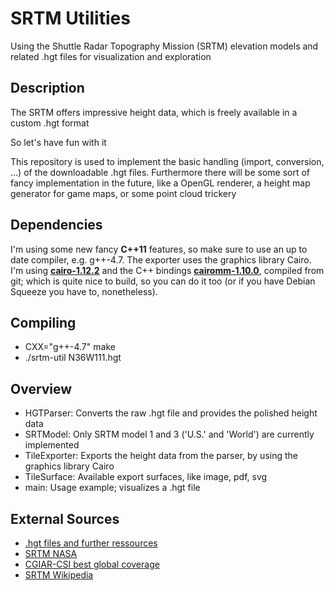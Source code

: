 SRTM Utilities
==============

Using the Shuttle Radar Topography Mission (SRTM) elevation models and related .hgt files for visualization and exploration


Description
-----------

The SRTM offers impressive height data, which is freely available in a custom .hgt format

So let's have fun with it

This repository is used to implement the basic handling (import, conversion, ...) of the downloadable .hgt files.
Furthermore there will be some sort of fancy implementation in the future, like a OpenGL renderer, a height map generator for game maps, or some point cloud trickery


Dependencies
------------

I'm using some new fancy __C++11__ features, so make sure to use an up to date compiler, e.g. g++-4.7.
The exporter uses the graphics library Cairo. I'm using [__cairo-1.12.2__](http://cairographics.org/download/) and the C++ bindings [__cairomm-1.10.0__](http://cairographics.org/cairomm/), compiled from git; which is quite nice to build, so you can do it too (or if you have Debian Squeeze you have to, nonetheless).


Compiling
---------

  * CXX="g++-4.7" make
  * ./srtm-util N36W111.hgt


Overview
--------

  * HGTParser: Converts the raw .hgt file and provides the polished height data
  * SRTModel: Only SRTM model 1 and 3 ('U.S.' and 'World') are currently implemented
  * TileExporter: Exports the height data from the parser, by using the graphics library Cairo
  * TileSurface: Available export surfaces, like image, pdf, svg
  * main: Usage example; visualizes a .hgt file


External Sources
----------------

  * [.hgt files and further ressources](http://dds.cr.usgs.gov/srtm/)
  * [SRTM NASA](http://www2.jpl.nasa.gov/srtm/)
  * [CGIAR-CSI best global coverage](http://srtm.csi.cgiar.org/SELECTION/inputCoord.asp)
  * [SRTM Wikipedia](https://en.wikipedia.org/wiki/SRTM)
